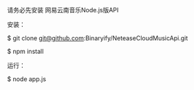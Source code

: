 请务必先安装 网易云南音乐Node.js版API

安装：

$ git clone git@github.com:Binaryify/NeteaseCloudMusicApi.git

$ npm install

运行：

$ node app.js
